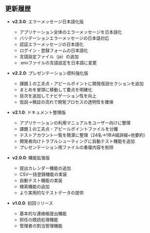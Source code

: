 ## 更新履歴

- **v2.3.0**: エラーメッセージ日本語化版
  - アプリケーション全体のエラーメッセージを日本語化
  - バリデーションエラーメッセージの日本語対応
  - 認証エラーメッセージの日本語化
  - ログイン・登録フォームの日本語化
  - 言語設定ファイル（ja）の追加
  - .envファイルの言語設定を日本語に変更

- **v2.2.0**: プレゼンテーション資料強化版
  - 課題１の工夫点・アピールポイントに開発仮説セクションを追加
  - まとめを冒頭に移動して要点を明確化
  - 目次を追加してナビゲーション性を向上
  - 仮説→検証の流れで開発プロセスの透明性を確保

- **v2.1.0**: ドキュメント整理版
  - アプリケーションの利用マニュアルをユーザー向けに整理
  - 課題１の工夫点・アピールポイントファイルを分離
  - テストアカウント一覧を簡潔に整理（24名→1年A組詳細+他要約）
  - 開発者向けトラブルシューティングに自動テスト機能を追加
  - プレゼンテーション用ファイルの重複内容を削除

- **v2.0.0**: 機能拡張版
  - 提出カレンダー機能の追加
  - CSV一括登録機能の実装
  - 自動テスト機能の実装
  - 検索機能の追加
  - より実用的なテストデータの提供

- **v1.0.0**: 初回リリース
  - 基本的な連絡帳提出機能
  - 担任の既読処理機能
  - 管理者の割当管理機能
